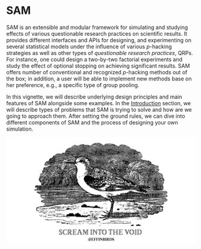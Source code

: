 # SAM

SAM is an extensible and modular framework for simulating and studying effects of various questionable research practices on scientific results. It provides different interfaces and APIs for designing, and experimenting on several statistical models under the influence of various *p*-hacking strategies as well as other types of *questionable research practices*, QRPs. For instance, one could design a two-by-two factorial experiments and study the effect of optional stopping on achieving significant results. SAM offers number of conventional and recognized *p*-hacking methods out of the box; in addition, a user will be able to implement new methods base on her preference, e.g., a specific type of group pooling.

In this vignette, we will describe underlying design principles and main features of SAM alongside some examples. In the [Introduction](introduction.md) section, we will describe types of problems that SAM is trying to solve and how are we going to approach them. After setting the ground rules, we can dive into different components of SAM and the process of designing your own simulation.

![](/figures/effin-scream-to-the-void.png)